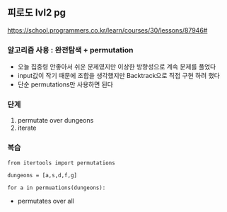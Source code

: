## 피로도 lvl2 pg
https://school.programmers.co.kr/learn/courses/30/lessons/87946#

### 알고리즘 사용 : 완전탐색 + permutation
- 오늘 집중령 안좋아서 쉬운 문제였지만 이상한 방향성으로 계속 문제를 풀었다
- input값이 작기 때문에 조합을 생각했지만 Backtrack으로 직접 구현 하려 했다
- 단순 permutations만 사용하면 된다


### 단계
1. permutate over dungeons
2. iterate


### 복습
```
from itertools import permutations

dungeons = [a,s,d,f,g]

for a in permuations(dungeons):

```
- permutates over all